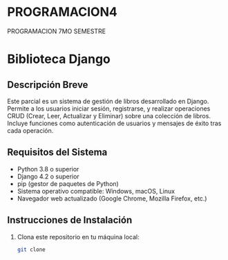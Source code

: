 # PROGRAMACION4
PROGRAMACION 7MO SEMESTRE

# Biblioteca Django

## Descripción Breve
Este parcial es un sistema de gestión de libros desarrollado en Django. Permite a los usuarios iniciar sesión, registrarse, y realizar operaciones CRUD (Crear, Leer, Actualizar y Eliminar) sobre una colección de libros. Incluye funciones como autenticación de usuarios y mensajes de éxito tras cada operación.

## Requisitos del Sistema
- Python 3.8 o superior
- Django 4.2 o superior
- pip (gestor de paquetes de Python)
- Sistema operativo compatible: Windows, macOS, Linux
- Navegador web actualizado (Google Chrome, Mozilla Firefox, etc.)

## Instrucciones de Instalación
1. Clona este repositorio en tu máquina local:
   ```bash
   git clone 

